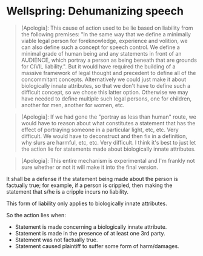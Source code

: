 # Wellspring: Dehumanizing speech

> [Apologia]: This cause of action used to be lie based on liability from the following premises:
"In the same way that we define a minimally viable legal person for foreknowledge, experience and volition, we can also define such a concept for speech control. We define a minimal grade of human being and any statements in front of an AUDIENCE, which portray a person as being beneath that are grounds for CIVIL liability.". But it would have required the building of a massive framework of legal thought and precedent to define all of the concommitant concepts. Alternatively we could just make it about biologically innate attributes, so that we don't have to define such a difficult concept, so we chose this latter option. Otherwise we may have needed to define multiple such legal persons, one for children, another for men, another for women, etc.

> [Apologia]: If we had gone the "portray as less than human" route, we would have to reason about what constitutes a statement that has the effect of portraying someone in a particular light, etc, etc. Very difficult. We would have to deconstruct and then fix in a definition, why slurs are harmful, etc, etc. Very difficult. I think it's best to just let the action lie for statements made about biologically innate attributes.

> [Apologia]: This entire mechanism is experimental and I'm frankly not sure whether or not it will make it into the final version.

It shall be a defense if the statement being made about the person is factually true; for example, if a person is crippled, then making the statement that s/he is a cripple incurs no liability.

This form of liability only applies to biologically innate attributes.

So the action lies when:
- Statement is made concerning a biologically innate attribute.
- Statement is made in the presence of at least one 3rd party.
- Statement was not factually true.
- Statement caused plaintiff to suffer some form of harm/damages.
